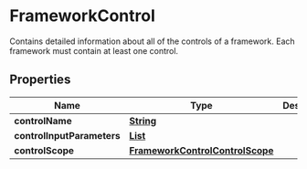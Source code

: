 

# FrameworkControl

Contains detailed information about all of the controls of a framework. Each framework must contain at least one control.

## Properties

| Name | Type | Description | Notes |
|------------ | ------------- | ------------- | -------------|
|**controlName** | [**String**](String.md) |  |  |
|**controlInputParameters** | [**List**](List.md) |  |  [optional] |
|**controlScope** | [**FrameworkControlControlScope**](FrameworkControlControlScope.md) |  |  [optional] |



